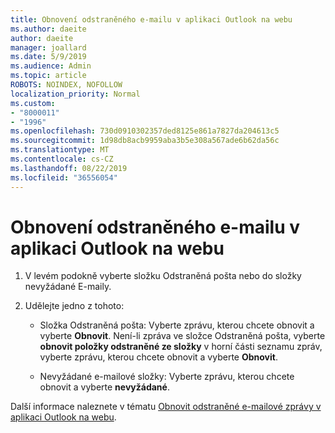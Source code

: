 ```yaml
---
title: Obnovení odstraněného e-mailu v aplikaci Outlook na webu
ms.author: daeite
author: daeite
manager: joallard
ms.date: 5/9/2019
ms.audience: Admin
ms.topic: article
ROBOTS: NOINDEX, NOFOLLOW
localization_priority: Normal
ms.custom:
- "8000011"
- "1996"
ms.openlocfilehash: 730d0910302357ded8125e861a7827da204613c5
ms.sourcegitcommit: 1d98db8acb9959aba3b5e308a567ade6b62da56c
ms.translationtype: MT
ms.contentlocale: cs-CZ
ms.lasthandoff: 08/22/2019
ms.locfileid: "36556054"
---
```

# <a name="recover-deleted-email-in-outlook-on-the-web"></a>Obnovení odstraněného e-mailu v aplikaci Outlook na webu

1. V levém podokně vyberte složku Odstraněná pošta nebo do složky nevyžádané E-maily.

2. Udělejte jedno z tohoto:

    - Složka Odstraněná pošta: Vyberte zprávu, kterou chcete obnovit a vyberte **Obnovit**. Není-li zpráva ve složce Odstraněná pošta, vyberte **obnovit položky odstraněné ze složky** v horní části seznamu zpráv, vyberte zprávu, kterou chcete obnovit a vyberte **Obnovit**.

    - Nevyžádané e-mailové složky: Vyberte zprávu, kterou chcete obnovit a vyberte **nevyžádané**.

Další informace naleznete v tématu [Obnovit odstraněné e-mailové zprávy v aplikaci Outlook na webu](https://support.office.com/article/a8ca78ac-4721-4066-95dd-571842e9fb11).